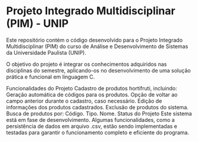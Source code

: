 # Projeto Integrado Multidisciplinar (PIM) - UNIP
Este repositório contém o código desenvolvido para o Projeto Integrado Multidisciplinar (PIM) do curso de Análise e Desenvolvimento de Sistemas da Universidade Paulista (UNIP).

O objetivo do projeto é integrar os conhecimentos adquiridos nas disciplinas do semestre, aplicando-os no desenvolvimento de uma solução prática e funcional em linguagem C.

Funcionalidades do Projeto
Cadastro de produtos hortifruti, incluindo:
Geração automática de códigos para os produtos.
Opção de voltar ao campo anterior durante o cadastro, caso necessário.
Edição de informações dos produtos cadastrados.
Exclusão de produtos do sistema.
Busca de produtos por:
Código.
Tipo.
Nome.
Status do Projeto
Este sistema está em fase de desenvolvimento. Algumas funcionalidades, como a persistência de dados em arquivo .csv, estão sendo implementadas e testadas para garantir o funcionamento completo e eficiente do programa.
